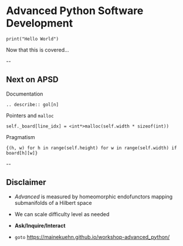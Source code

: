 # Advanced Python Software Development

    print("Hello World")

Now that this is covered...<!--.element: class="fragment"-->

--

## Next on APSD 

Documentation

    .. describe:: gol[n]

Pointers and ```malloc```

    self._board[line_idx] = <int*>malloc(self.width * sizeof(int))

Pragmatism

    {(h, w) for h in range(self.height) for w in range(self.width) if board[h][w]}

--

## Disclaimer

- *Advanced* is measured by homeomorphic endofunctors mapping submanifolds of a Hilbert space

- We can scale difficulty level as needed

- **Ask/Inquire/Interact**

- ```goto``` https://mainekuehn.github.io/workshop-advanced_python/

